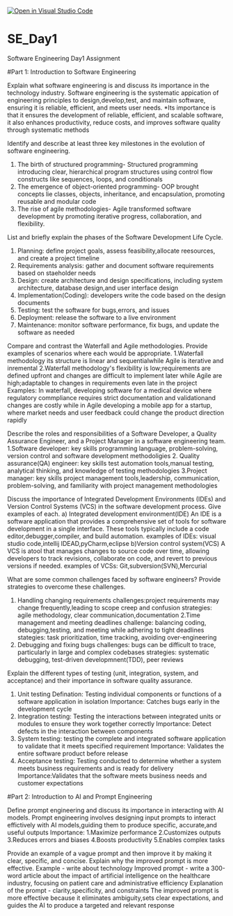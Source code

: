 [![Open in Visual Studio Code](https://classroom.github.com/assets/open-in-vscode-2e0aaae1b6195c2367325f4f02e2d04e9abb55f0b24a779b69b11b9e10269abc.svg)](https://classroom.github.com/online_ide?assignment_repo_id=18484022&assignment_repo_type=AssignmentRepo)
# SE_Day1
Software Engineering Day1 Assignment

#Part 1: Introduction to Software Engineering

Explain what software engineering is and discuss its importance in the technology industry.
Software engineering is the systematic appication of engineering principles to design,develop,test, and maintain software, ensuring it is reliable, efficient, and meets user needs.
*Its importance is that it ensures the development of reliable, efficient, and scalable software, it also enhances productivity, reduce costs, and improves software quality through systematic methods


Identify and describe at least three key milestones in the evolution of software engineering.
1. The birth of structured programming-  Structured programming introducing clear, hierarchical program structures using control flow constructs like sequences, loops, and conditionals
2. The emergence of object-oriented programming- OOP brought concepts lie classes, objects, inheritance, and encapsulation, promoting reusable and modular code
3. The rise of agile methodologies- Agile transformed software development by promoting iterative progress, collaboration, and flexibility.

List and briefly explain the phases of the Software Development Life Cycle.
1. Planning: define project goals, assess feasibility,allocate reesources, and create a project timeline
2. Requirements analysis: gather and document software requirements based on staeholder needs
3. Design: create architecture and design specifications, including system architecture, database design,and user interface design
4. Implementation(Coding): developers write the code based on the design documents
5. Testing: test the software for bugs,errors, and issues
6. Deployment: release the software to a live environment
7. Maintenance: monitor software performance, fix bugs, and update the software as needed

Compare and contrast the Waterfall and Agile methodologies. Provide examples of scenarios where each would be appropriate.
1.Waterfall methodology its structure is linear and sequentialwhile Agile is iterative and inremental
2.Waterfall methodology's flexibility is low;requirements are defined upfront and changes are difficult to implement later while Agile are high;adaptable to changes in requirements even late in the project
Examples:
In waterfall, developing software for a medical device where regulatory commpliance requires strict documentation and validationand changes are costly while in Agile developing a mobile app for a startup, where market needs and user feedback could change the product direction rapidly


Describe the roles and responsibilities of a Software Developer, a Quality Assurance Engineer, and a Project Manager in a software engineering team.
1.Software developer: key skills programming language, problem-solving, version control and software development methodoligies
2. Quality assurance(QA) engineer: key skills test automation tools,manual testing, analytical thinking, and knowledge of testing methodologies
3.Project manager: key skills project management tools,leadership, communication, problem-solving, and familiarity with project management methodologies

Discuss the importance of Integrated Development Environments (IDEs) and Version Control Systems (VCS) in the software development process. Give examples of each.
a) Integrated development environment(IDE) An IDE is a software application that provides a comprehensive set of tools for software development in a single interface. These tools typically include a code editor,debugger,compiler, and build automation.
examples of IDEs: visual studio code,intellij IDEAD,pyCharm,eclipse
b)Version control system(VCS) A VCS is atool that manages changes to source code over time, allowing developers to track revisions, collaborate on code, and revert to previous versions if needed.
examples of VCSs: Git,subversion(SVN),Mercurial

What are some common challenges faced by software engineers? Provide strategies to overcome these challenges.
1. Handling changing requirements
   challenges:project requirements may change frequently,leading to scope creep and confusion
   strategies: agile methodology, clear communication,documentation
2.Time management and meeting deadlines
   challenge: balancing coding, debugging,testing, and meeting while adhering to tight deadlines
   stategies: task prioritization, time tracking, avoiding over-engineering
3. Debugging and fixing bugs
   challenges: bugs can be difficult to trace, particularly in large and complex codebases
   strategies: systematic debugging, test-driven developmnent(TDD), peer reviews 

Explain the different types of testing (unit, integration, system, and acceptance) and their importance in software quality assurance.
1. Unit testing
 Defination: Testing individual components or functions of a software application in isolation
 Importance: Catches bugs early in the development cycle
2. Integration testing: Testing the interactions between integrated units or modules to ensure they work together correctly
 Importance: Detect defects in the interaction between components
3. System testing: testing the complete and integrated software application to validate that it meets specified requirement
 Importance: Validates the entire software product before release
4. Acceptance testing: Testing conducted to determine whether a system meets business requirements and is ready for delivery
   Importance:Validates that the software meets business needs and customer expectations

#Part 2: Introduction to AI and Prompt Engineering


Define prompt engineering and discuss its importance in interacting with AI models.
Prompt engineering involves designing input prompts to interact effictively with AI models,guiding them to produce specific, accurate,and useful outputs
Importance:
1.Maximize performance 
2.Customizes outputs
3.Reduces errors and biases
4.Boosts productivity
5.Enables complex tasks

Provide an example of a vague prompt and then improve it by making it clear, specific, and concise. Explain why the improved prompt is more effective.
Example - write about technology
Improved prompt - write a 300-word article about the impact of artificial intelligence on the healthcare industry, focusing on patient care and administrative efficiency
Explanation of the prompt - clarity,specificity, and constraints 
The improved prompt is more effective because it eliminates ambiguity,sets clear expectations, and guides the AI to produce a targeted and relevant response
